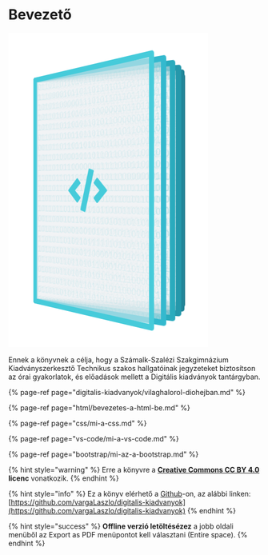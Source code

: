# Bevezető

![](.gitbook/assets/digipub.png)

Ennek a könyvnek a célja, hogy a Számalk-Szalézi Szakgimnázium Kiadványszerkesztő Technikus szakos hallgatóinak jegyzeteket biztosítson az órai gyakorlatok, és előadások mellett a Digitális kiadványok tantárgyban.

{% page-ref page="digitalis-kiadvanyok/vilaghalorol-diohejban.md" %}

{% page-ref page="html/bevezetes-a-html-be.md" %}

{% page-ref page="css/mi-a-css.md" %}

{% page-ref page="vs-code/mi-a-vs-code.md" %}

{% page-ref page="bootstrap/mi-az-a-bootstrap.md" %}

{% hint style="warning" %}
Erre a könyvre a [**Creative Commons CC BY 4.0**](https://creativecommons.org/licenses/by/4.0/deed.hu) **licenc** vonatkozik.
{% endhint %}

{% hint style="info" %}
Ez a könyv elérhető a [Github](https://github.io)-on, az alábbi linken: [https://github.com/vargaLaszlo/digitalis-kiadvanyok](https://github.com/vargaLaszlo/digitalis-kiadvanyok)
{% endhint %}

{% hint style="success" %}
**Offline verzió letöltésézez** a jobb oldali menüből az Export as PDF menüpontot kell választani \(Entire space\).
{% endhint %}

